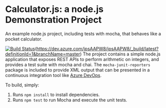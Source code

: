 Calculator.js: a node.js Demonstration Project
==============================================
An example node.js project, including tests with mocha, that behaves like
a pocket calculator.

[![Build Status](https://dev.azure.com/jpsAAPW8/jpsAAPW8/_apis/build/status/CaptainSchandorff.calculator?branchName=master)](https://dev.azure.com/jpsAAPW8/jpsAAPW8/_build/latest?definitionId=1&branchName=master)(https://dev.azure.com/jpsAAPW8/jpsAAPW8/_build/latest?definitionId=1&branchName=master)
The project contains a simple node.js application that exposes REST APIs
to perform arithmetic on integers, and provides a test suite with mocha
and chai.  The `mocha-junit-reporters` package is included to provide XML
output that can be presented in a continuous integration tool like
[Azure DevOps](https://azure.com/devops).

To build, simply:

1. Runs `npm install` to install dependencies.
2. Runs `npm test` to run Mocha and execute the unit tests.

